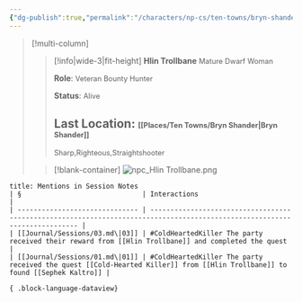 ```yaml
---
{"dg-publish":true,"permalink":"/characters/np-cs/ten-towns/bryn-shander/hlin-trollbane/","tags":["ColdHeartedKiller"]}
---
```


>[!multi-column]
>> [!info|wide-3|fit-height] **Hlin Trollbane**
>> <span style="font-size: 0.8rem;">Mature Dwarf Woman</span>
>>
>>**Role**:
>><span style="font-size: 0.8rem;">Veteran Bounty Hunter</span>
>>
>>**Status**:
>><span style="font-size: 0.8rem;">Alive</span> 
>>
>>**Last Location**:
>><span style="font-size: 0.8rem;">[[Places/Ten Towns/Bryn Shander\|Bryn Shander]]</span>
>>  ---
>>  <span style="font-size: 0.8rem;">Sharp,Righteous,Straightshooter</span>
>
>> [!blank-container]
>> ![npc_Hlin Trollbane.png](/img/user/_attachments/npcs/npc_Hlin%20Trollbane.png)
> 


````ad-example
title: Mentions in Session Notes
| §                              | Interactions                                                                                                               |
| ------------------------------ | -------------------------------------------------------------------------------------------------------------------------- |
| [[Journal/Sessions/03.md\|03]] | #ColdHeartedKiller The party received their reward from [[Hlin Trollbane]] and completed the quest                         |
| [[Journal/Sessions/01.md\|01]] | #ColdHeartedKiller The party received the quest [[Cold-Hearted Killer]] from [[Hlin Trollbane]] to found [[Sephek Kaltro]] |

{ .block-language-dataview}
````

